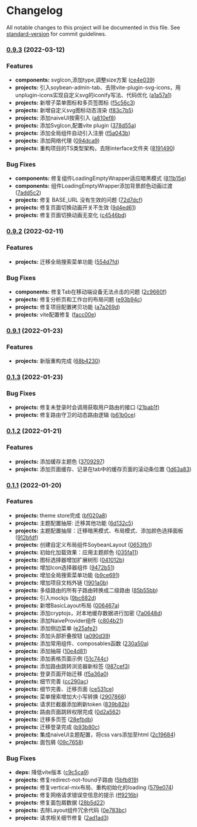 # Changelog

All notable changes to this project will be documented in this file. See [standard-version](https://github.com/conventional-changelog/standard-version) for commit guidelines.

### [0.9.3](https://github.com/honghuangdc/soybean-admin/compare/v0.9.2...v0.9.3) (2022-03-12)


### Features

* **components:** svgIcon,添加type,调整size方案 ([ce4e039](https://github.com/honghuangdc/soybean-admin/commit/ce4e039f48001b47a2933e807f5410a9573781b9))
* **projects:** 引入soybean-admin-tab、去除vite-plugin-svg-icons，用unplugin-icons实现自定义svg的iconify写法、代码优化 ([a1a57a1](https://github.com/honghuangdc/soybean-admin/commit/a1a57a185ce5004888ca4e1611973665ee46980b))
* **projects:** 新增子菜单图标和多页签图标 ([f5c56c3](https://github.com/honghuangdc/soybean-admin/commit/f5c56c355ce41157b20ed0a10272a28e6d8b2b49))
* **projects:** 新增自定义svg图标动态渲染 ([f83c7b5](https://github.com/honghuangdc/soybean-admin/commit/f83c7b59b893ab6e210188e92c4177b3d01392ce))
* **projects:** 添加naiveUI按需引入 ([a810ef8](https://github.com/honghuangdc/soybean-admin/commit/a810ef85b19e4b74f3ddb3c69d17c050e556ee90))
* **projects:** 添加SvgIcon,配置vite plugin ([378d55a](https://github.com/honghuangdc/soybean-admin/commit/378d55ac0e11cdf115ce3cb8e281d60f7fc4ff7a))
* **projects:** 添加全局组件自动引入注册 ([f5a043b](https://github.com/honghuangdc/soybean-admin/commit/f5a043b11a403927828ae922bdae411a4e5ae3c6))
* **projects:** 添加网络代理 ([094dca9](https://github.com/honghuangdc/soybean-admin/commit/094dca961f608404352ac360f44496423d88dae8))
* **projects:** 重构项目的TS类型架构，去除interface文件夹 ([8191490](https://github.com/honghuangdc/soybean-admin/commit/8191490f39fc011096edd77c3156eb4fe33d4e1c))


### Bug Fixes

* **components:** 修复组件LoadingEmptyWrapper适应暗黑模式 ([811b15e](https://github.com/honghuangdc/soybean-admin/commit/811b15e672c9d69e9c5789eb11ab2db7bd729f37))
* **components:** 组件LoadingEmptyWrapper添加背景颜色动画过渡 ([7add5c2](https://github.com/honghuangdc/soybean-admin/commit/7add5c2edfcabadb77084179d464b849d880d5e6))
* **projects:** 修复 BASE_URL 没有生效的问题 ([72d7dcf](https://github.com/honghuangdc/soybean-admin/commit/72d7dcfa5ee8dc6f3601f4d65c6aca9ad2cc5d5c))
* **projects:** 修复页面切换动画开关不生效 ([9d4ed61](https://github.com/honghuangdc/soybean-admin/commit/9d4ed617fb80095e521d8063718283459711118f))
* **projects:** 修复页面切换动画无变化 ([c4546bd](https://github.com/honghuangdc/soybean-admin/commit/c4546bdfa303f1e89c0d7ddd46b54e4ec5170096))

### [0.9.2](https://github.com/honghuangdc/soybean-admin/compare/v0.9.1...v0.9.2) (2022-02-11)


### Features

* **projects:** 迁移全局搜索菜单功能 ([554d7fd](https://github.com/honghuangdc/soybean-admin/commit/554d7fd6114b9cf6df571c3cb02f4cb0cc6dcfd4))


### Bug Fixes

* **components:** 修复Tab在移动端设备无法点击的问题 ([2c9660f](https://github.com/honghuangdc/soybean-admin/commit/2c9660fdbf9a84e980db0aff5cd0aed0f75963ca))
* **projects:** 修复分析页和工作台的布局问题 ([e93b94c](https://github.com/honghuangdc/soybean-admin/commit/e93b94cb2435a130bb1d94a703328af342cd24c9))
* **projects:** 修复项目配置拷贝功能 ([a7a269d](https://github.com/honghuangdc/soybean-admin/commit/a7a269d6a61ccd25883e6bb69639d39e0260587d))
* **projects:** vite配置修复 ([facc00e](https://github.com/honghuangdc/soybean-admin/commit/facc00e8b4998dc8bd338e3b63a652b4bfe2ed3e))

### [0.9.1](https://github.com/honghuangdc/soybean-admin/compare/v0.1.3...v0.9.1) (2022-01-23)


### Features

* **projects:** 新版重构完成 ([68b4230](https://github.com/honghuangdc/soybean-admin/commit/68b42304d5964246775c7a82dcc1406c5db7a4e4))

### [0.1.3](https://github.com/honghuangdc/soybean-admin/compare/v0.1.2...v0.1.3) (2022-01-23)


### Bug Fixes

* **projects:** 修复未登录时会调用获取用户路由的接口 ([21bab1f](https://github.com/honghuangdc/soybean-admin/commit/21bab1f7c30611fe59dc91c7a73050ccb49a4658))
* **projects:** 修复路由守卫的动态路由逻辑 ([b61b0ce](https://github.com/honghuangdc/soybean-admin/commit/b61b0ce25fdcbaf29ca64cbcc467e12faa947625))

### [0.1.2](https://github.com/honghuangdc/soybean-admin/compare/v0.1.1...v0.1.2) (2022-01-21)


### Features

* **projects:** 添加缓存主题色 ([3709297](https://github.com/honghuangdc/soybean-admin/commit/37092974d37b2e661d4cbf9d27c89b5e99119cd7))
* **projects:** 添加页面缓存、记录在tab中的缓存页面的滚动条位置 ([1d63a83](https://github.com/honghuangdc/soybean-admin/commit/1d63a838226df4f48e7f2a15b5a05d4b496d3c69))

### [0.1.1](https://github.com/honghuangdc/soybean-admin/compare/v0.0.5...v0.1.1) (2022-01-20)


### Features

* **projects:** theme store完成 ([bf020a8](https://github.com/honghuangdc/soybean-admin/commit/bf020a82580e6b1fbda1cc1e0bd6176770434884))
* **projects:** 主题配置抽屉: 迁移其他功能 ([6d132c5](https://github.com/honghuangdc/soybean-admin/commit/6d132c59770e925cfc61217dcefa5b4d937604df))
* **projects:** 主题配置抽屉：迁移暗黑模式、布局模式、添加颜色选择面板 ([912bfdf](https://github.com/honghuangdc/soybean-admin/commit/912bfdf4390ab624d3f8e343be88e8c1cf7ab5b6))
* **projects:** 创建自定义布局组件SoybeanLayout ([0653fb1](https://github.com/honghuangdc/soybean-admin/commit/0653fb144fe9d49f24ef4fe6e4a58de6de342b78))
* **projects:** 初始化加载效果：应用主题颜色 ([035fa11](https://github.com/honghuangdc/soybean-admin/commit/035fa114c9fd638cf467e6a73a8e4c558f503deb))
* **projects:** 图标选择器增加扩展树形 ([041012b](https://github.com/honghuangdc/soybean-admin/commit/041012b3ee04d960c1e38895839225613f7af377))
* **projects:** 增加Icon选择器组件 ([9472b51](https://github.com/honghuangdc/soybean-admin/commit/9472b51811f419e9139de81c73f2c71d170700c2))
* **projects:** 增加全局搜索菜单功能 ([b9ce691](https://github.com/honghuangdc/soybean-admin/commit/b9ce69130b12712013228326f883e2d973e4e46a))
* **projects:** 增加项目文档外链 ([1901a0b](https://github.com/honghuangdc/soybean-admin/commit/1901a0bfb7bfa516dfda552675397ddec96b8d4b))
* **projects:** 多级路由的所有子路由转换成二级路由 ([85b55bb](https://github.com/honghuangdc/soybean-admin/commit/85b55bb37a0a06e2645b96ed81aefe463127121a))
* **projects:** 引入mockjs ([9bc682d](https://github.com/honghuangdc/soybean-admin/commit/9bc682dae878c084e38a0e2c9a4a2de171023c48))
* **projects:** 新增BasicLayout布局 ([006467a](https://github.com/honghuangdc/soybean-admin/commit/006467a0626f427da3f516d90c15bf1e1eef0e55))
* **projects:** 添加cryptojs，对本地缓存数据进行加密 ([7a0648d](https://github.com/honghuangdc/soybean-admin/commit/7a0648dba55a98f61f4d81696307d86c82a1d34d))
* **projects:** 添加NaiveProvider组件 ([c804b21](https://github.com/honghuangdc/soybean-admin/commit/c804b21ceb92133c6ea7cc64c87521cc164e40ce))
* **projects:** 添加侧边菜单 ([e25afe2](https://github.com/honghuangdc/soybean-admin/commit/e25afe2fadfe86b9330ee02190a4e40b8321714c))
* **projects:** 添加头部折叠按钮 ([a090d39](https://github.com/honghuangdc/soybean-admin/commit/a090d398fc071e246b92d0da80883cf5cbedba0e))
* **projects:** 添加常用组件、composables函数 ([230a50a](https://github.com/honghuangdc/soybean-admin/commit/230a50a4cf4d2ebb62b19d6324234243cf6b2f0d))
* **projects:** 添加抽屉 ([10e4d81](https://github.com/honghuangdc/soybean-admin/commit/10e4d81bd6a0b35d8cfb4f7a1e981f8ef6ab87cc))
* **projects:** 添加表格页面示例 ([51c744c](https://github.com/honghuangdc/soybean-admin/commit/51c744c8e2c8ed9691e92e35b6a88582f22c30d8))
* **projects:** 添加路由跳转浏览器新标签 ([987cef3](https://github.com/honghuangdc/soybean-admin/commit/987cef336338987f2e6f0d5aba8f6d4602b297ca))
* **projects:** 登录页面开始迁移 ([f5a36a0](https://github.com/honghuangdc/soybean-admin/commit/f5a36a05cb626ec62115283f1d2c534b2a787bdd))
* **projects:** 细节完善 ([cc290ac](https://github.com/honghuangdc/soybean-admin/commit/cc290accc29282e9ba655356e2695b6ca4b23605))
* **projects:** 细节完善、迁移页面 ([ce531ce](https://github.com/honghuangdc/soybean-admin/commit/ce531ce5dda0b4a1024aa6bd3d68835b59760d57))
* **projects:** 菜单搜索增加大小写转换 ([2907868](https://github.com/honghuangdc/soybean-admin/commit/29078689b0652cf4ae852c93d8601a157579adcc))
* **projects:** 请求拦截器添加刷新token ([839b82b](https://github.com/honghuangdc/soybean-admin/commit/839b82ba8b052b02e24bcfe6da54160609a4fd4b))
* **projects:** 路由页面跳转权限完成 ([0d2a562](https://github.com/honghuangdc/soybean-admin/commit/0d2a5629e89c73a32d6c79f04b51543e1513e006))
* **projects:** 迁移多页签 ([28efbdb](https://github.com/honghuangdc/soybean-admin/commit/28efbdbc70733d22011a0eee084d35711429d188))
* **projects:** 迁移登录完成 ([b93b80c](https://github.com/honghuangdc/soybean-admin/commit/b93b80cb4b35268dfb6a09517a2494af24748dac))
* **projects:** 集成naiveUI主题配置，将css vars添加至html ([2c19684](https://github.com/honghuangdc/soybean-admin/commit/2c196841bd8527d7acccefe6a7545e0a49d532f7))
* **projects:** 面包屑 ([09c7658](https://github.com/honghuangdc/soybean-admin/commit/09c7658c21c7dda461dbb528e85b638b5a7dfacd))


### Bug Fixes

* **deps:** 降低vite版本 ([c9c5ca9](https://github.com/honghuangdc/soybean-admin/commit/c9c5ca9989eddb084f2706155473123c5dcfc334))
* **projects:** 修复redirect-not-found子路由 ([5bfb819](https://github.com/honghuangdc/soybean-admin/commit/5bfb8199b463d9ca6430577b5c493c0b78967aa9))
* **projects:** 修复vertical-mix布局、重构初始化的loading ([579e074](https://github.com/honghuangdc/soybean-admin/commit/579e07400e1b9a52934ed808a37c8579a41e8e74))
* **projects:** 修复网络请求错误空信息的提示 ([ff9216b](https://github.com/honghuangdc/soybean-admin/commit/ff9216b621aaef0a8203386fa1c3ca5477a2edea))
* **projects:** 修复面包屑数据 ([28b5d22](https://github.com/honghuangdc/soybean-admin/commit/28b5d224010a28669ad3a1919fc49f6e2dc808cd))
* **projects:** 去除Layout组件冗余代码 ([0e783bc](https://github.com/honghuangdc/soybean-admin/commit/0e783bcf7be0b3a083fe950adfb0afc72b510f97))
* **projects:** 请求相关细节修复 ([2ad1ad3](https://github.com/honghuangdc/soybean-admin/commit/2ad1ad32b8410d84902a33d825032c282ca6df86))
